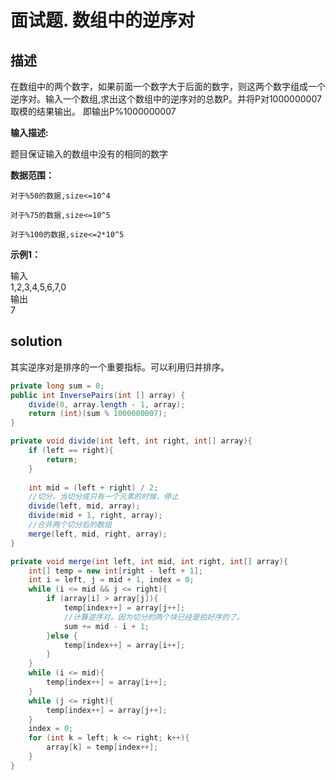 
# 面试题. 数组中的逆序对

## 描述

在数组中的两个数字，如果前面一个数字大于后面的数字，则这两个数字组成一个逆序对。输入一个数组,求出这个数组中的逆序对的总数P。并将P对1000000007取模的结果输出。 即输出P%1000000007

**输入描述:**

题目保证输入的数组中没有的相同的数字

**数据范围：**

	对于%50的数据,size<=10^4

	对于%75的数据,size<=10^5

	对于%100的数据,size<=2*10^5

**示例1：**

输入  
1,2,3,4,5,6,7,0  
输出  
7

## solution

其实逆序对是排序的一个重要指标。可以利用归并排序。

```java
private long sum = 0;
public int InversePairs(int [] array) {
    divide(0, array.length - 1, array);
    return (int)(sum % 1000000007);
}

private void divide(int left, int right, int[] array){
    if (left == right){
        return;
    }
    
    int mid = (left + right) / 2;
    //切分，当切分成只有一个元素的时候，停止
    divide(left, mid, array);
    divide(mid + 1, right, array);
    //合并两个切分后的数组
    merge(left, mid, right, array);
}

private void merge(int left, int mid, int right, int[] array){
    int[] temp = new int[right - left + 1];
    int i = left, j = mid + 1, index = 0;
    while (i <= mid && j <= right){
        if (array[i] > array[j]){
            temp[index++] = array[j++];
            //计算逆序对。因为切分的两个块已经是拍好序的了。
            sum += mid - i + 1;
        }else {
            temp[index++] = array[i++];
        }
    }
    while (i <= mid){
        temp[index++] = array[i++];
    }
    while (j <= right){
        temp[index++] = array[j++];
    }
    index = 0;
    for (int k = left; k <= right; k++){
        array[k] = temp[index++];
    }
}
```
